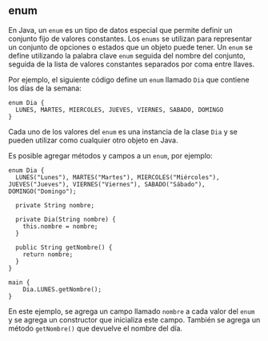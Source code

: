 ## enum

En Java, un `enum` es un tipo de datos especial que permite definir un conjunto fijo de valores constantes. Los `enums` se utilizan para representar un conjunto de opciones o estados que un objeto puede tener. Un `enum` se define utilizando la palabra clave `enum` seguida del nombre del conjunto, seguida de la lista de valores constantes separados por coma entre llaves.

Por ejemplo, el siguiente código define un `enum` llamado `Dia` que contiene los días de la semana:

```
enum Dia {
  LUNES, MARTES, MIERCOLES, JUEVES, VIERNES, SABADO, DOMINGO
}
```

Cada uno de los valores del `enum` es una instancia de la clase `Dia` y se pueden utilizar como cualquier otro objeto en Java.

Es posible agregar métodos y campos a un `enum`, por ejemplo:

```
enum Dia {
  LUNES("Lunes"), MARTES("Martes"), MIERCOLES("Miércoles"), JUEVES("Jueves"), VIERNES("Viernes"), SABADO("Sábado"), DOMINGO("Domingo");

  private String nombre;

  private Dia(String nombre) {
    this.nombre = nombre;
  }

  public String getNombre() {
    return nombre;
  }
}

main {
	Dia.LUNES.getNombre();
}
```

En este ejemplo, se agrega un campo llamado `nombre` a cada valor del `enum` y se agrega un constructor que inicializa este campo. También se agrega un método `getNombre()` que devuelve el nombre del día.